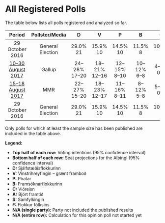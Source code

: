 # All Registered Polls

The table below lists all polls registered and analyzed so far.

| Period     | Pollster/Media   | D | V | P | B | C | A | S | F |
|:----------:|:----------------:|:--:|:--:|:--:|:--:|:--:|:--:|:--:|:--:|
| 29 October 2016 | General Election | 29.0% <br> 21 | 15.9% <br> 10 | 14.5% <br> 10 | 11.5% <br> 8 | 10.5% <br> 7 | 7.2% <br> 4 | 5.7% <br> 3 | 3.5% <br> 0 |
| [10–30 August 2017](2017-08-30-Gallup.html) | Gallup | 24–28% <br> 17–20 | 18–21% <br> 12–16 | 12–15% <br> 8–10 | 10–12% <br> 6–8 | 4–6% <br> 0–3 | 2–4% <br> 0 | 9–11% <br> 6–7 | 9–12% <br> 6–8 |
| [15–18 August 2017](2017-08-18-MMR.html) | MMR | 22–27% <br> 15–20 | 18–23% <br> 12–17 | 11–16% <br> 8–11 | 8–12% <br> 5–8 | 5–8% <br> 0–5 | 3–5% <br> 0–3 | 9–13% <br> 6–8 | 5–8% <br> 3–6 |
| 29 October 2016 | General Election | 29.0% <br> 21 | 15.9% <br> 10 | 14.5% <br> 10 | 11.5% <br> 8 | 10.5% <br> 7 | 7.2% <br> 4 | 5.7% <br> 3 | 3.5% <br> 0 |

Only polls for which at least the sample size has been published are included in the table above.

**Legend:**
+ **Top half of each row:** Voting intentions (95% confidence interval)
+ **Bottom half of each row:** Seat projections for the Alþingi (95% confidence interval)
+ **D:** Sjálfstæðisflokkurinn
+ **V:** Vinstrihreyfingin – grænt framboð
+ **P:** Píratar
+ **B:** Framsóknarflokkurinn
+ **C:** Viðreisn
+ **A:** Björt framtíð
+ **S:** Samfylkingin
+ **F:** Flokkur fólksins
+ **N/A (single party):** Party not included the published results
+ **N/A (entire row):** Calculation for this opinion poll not started yet

